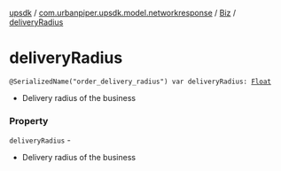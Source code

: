 [upsdk](../../index.md) / [com.urbanpiper.upsdk.model.networkresponse](../index.md) / [Biz](index.md) / [deliveryRadius](./delivery-radius.md)

# deliveryRadius

`@SerializedName("order_delivery_radius") var deliveryRadius: `[`Float`](https://kotlinlang.org/api/latest/jvm/stdlib/kotlin/-float/index.html)
* Delivery radius of the business

### Property

`deliveryRadius` -
* Delivery radius of the business
